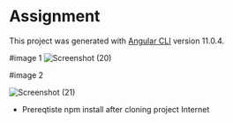 # Assignment

This project was generated with [Angular CLI](https://github.com/angular/angular-cli) version 11.0.4.

#image 1
![Screenshot (20)](https://user-images.githubusercontent.com/60258353/107777141-7a406900-6d68-11eb-8a5f-424c77cd3c37.png)

#image 2

![Screenshot (21)](https://user-images.githubusercontent.com/60258353/107777155-7f051d00-6d68-11eb-89ae-5d34de1c3900.png)

* Prereqtiste
  npm install after cloning project
  Internet


